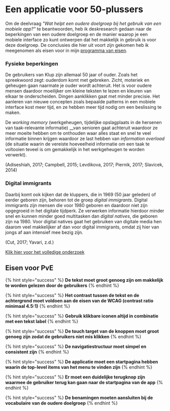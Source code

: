 # Een applicatie voor 50-plussers

Om de deelvraag _"Wat helpt een oudere doelgroep bij het gebruik van een mobiele app?"_  te beantwoorden, heb ik deskresearch gedaan naar de beperkingen van een oudere doelgroep en de manier waarop je een mobiele interface zo kunt ontwerpen dat het makkelijk in gebruik is voor deze doelgroep. De conclusies die hier uit voort zijn gekomen heb ik meegenomen als eisen voor in mijn [programma van eisen](programma-van-eisen.md).

### Fysieke beperkingen

De gebruikers van Klup zijn allemaal 50 jaar of ouder. Zoals het spreekwoord zegt: ouderdom komt met gebreken. Zicht, moteriek en geheugen gaan naarmate je ouder wordt achteruit. Het is voor oudere mensen daardoor moeilijker om kleine teksten te lezen en kleuren van elkaar te onderscheiden. Dingen aanklikken gaat met minder precisie. Het aanleren van nieuwe concepten zoals bepaalde patterns in een mobiele interface kost meer tijd, en ze hebben meer tijd nodig om een beslissing te maken.

De _working memory_ \(werkgeheugen, tijdelijke opslagplaats in de hersenen van taak-relevante informatie\) __van senioren gaat achteruit waardoor ze meer moeite hebben om te onthouden waar alles staat en snel te veel informatie binnen krijgen waardoor ze last hebben van _information overload_  \(de situatie waarin de vereiste hoeveelheid informatie om een taak te voltooien teveel is om gemakkelijk in het werkgeheugen te worden verwerkt\).

\(Adiseshiah, 2017; Campbell, 2015; Levdikova, 2017; Piernik, 2017; Slavicek, 2014\)

### Digital immigrants

Daarbij komt ook kijken dat de kluppers, die in 1969 \(50 jaar geleden\) of eerder geboren zijn, behoren tot de groep _digital immigrants_. Digital immigrants zijn mensen die voor 1980 geboren en daardoor niet zijn opgegroeid in het digitale tijdperk. Ze verwerken informatie hierdoor minder snel en kunnen minder goed multitasken dan _digital natives_, die geboren zijn na 1980. Voor digital natives gaat het gebruiken van digitale media hen daarom veel makkelijker af dan voor digital immigrants, omdat zij hier van jongs af aan intensief mee bezig zijn.

\(Cut, 2017; Yavari, z.d.\)

[Klik hier voor het volledige onderzoek](https://ninavdberg92.gitbook.io/klup-redesign-productbiografie/onderzoek-en-inzichten/een-applicatie-voor-50-plussers)

## Eisen voor PvE

{% hint style="success" %}
**De tekst moet groot genoeg zijn om makkelijk te worden gelezen door de gebruikers**
{% endhint %}

{% hint style="success" %}
**Het contrast tussen de tekst en de achtergrond moet voldoen aan de eisen van de WCAG \(contrast ratio minimaal 4.5:1\)**
{% endhint %}

{% hint style="success" %}
**Gebruik klikbare iconen altijd in combinatie met een tekst label**
{% endhint %}

{% hint style="success" %}
**De touch target van de knoppen moet groot genoeg zijn zodat de gebruikers niet mis klikken**
{% endhint %}

{% hint style="success" %}
**De navigatiestructuur moet simpel en consistent zijn**
{% endhint %}

{% hint style="success" %}
**De applicatie moet een startpagina hebben waarin de top-level items van het menu te vinden zijn**
{% endhint %}

{% hint style="success" %}
**Er moet een duidelijke terugknop zijn waarmee de gebruiker terug kan gaan naar de startpagina van de app**
{% endhint %}

{% hint style="success" %}
**De benamingen moeten aansluiten bij de vocabulaire van de oudere doelgroep**
{% endhint %}

